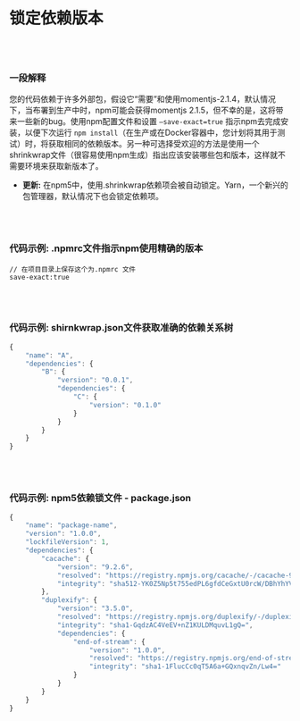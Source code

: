 # 锁定依赖版本

<br/><br/>


### 一段解释



您的代码依赖于许多外部包，假设它“需要”和使用momentjs-2.1.4，默认情况下，当布署到生产中时，npm可能会获得momentjs 2.1.5，但不幸的是，这将带来一些新的bug。使用npm配置文件和设置 ```–save-exact=true``` 指示npm去完成安装，以便下次运行 ```npm install```（在生产或在Docker容器中，您计划将其用于测试）时，将获取相同的依赖版本。另一种可选择受欢迎的方法是使用一个shrinkwrap文件（很容易使用npm生成）指出应该安装哪些包和版本，这样就不需要环境来获取新版本了。

* **更新:** 在npm5中，使用.shrinkwrap依赖项会被自动锁定。Yarn，一个新兴的包管理器，默认情况下也会锁定依赖项。

<br/><br/>


### 代码示例: .npmrc文件指示npm使用精确的版本

```
// 在项目目录上保存这个为.npmrc 文件
save-exact:true
```

<br/><br/>

### 代码示例: shirnkwrap.json文件获取准确的依赖关系树

```javascript
{
    "name": "A",
    "dependencies": {
        "B": {
            "version": "0.0.1",
            "dependencies": {
                "C": { 
                    "version": "0.1.0"
                }
            }
        }
    }
}
```

<br/><br/>

### 代码示例: npm5依赖锁文件 - package.json

```javascript
{
    "name": "package-name",
    "version": "1.0.0",
    "lockfileVersion": 1,
    "dependencies": {
        "cacache": {
            "version": "9.2.6",
            "resolved": "https://registry.npmjs.org/cacache/-/cacache-9.2.6.tgz",
            "integrity": "sha512-YK0Z5Np5t755edPL6gfdCeGxtU0rcW/DBhYhYVDckT+7AFkCCtedf2zru5NRbBLFk6e7Agi/RaqTOAfiaipUfg=="
        },
        "duplexify": {
            "version": "3.5.0",
            "resolved": "https://registry.npmjs.org/duplexify/-/duplexify-3.5.0.tgz",
            "integrity": "sha1-GqdzAC4VeEV+nZ1KULDMquvL1gQ=",
            "dependencies": {
                "end-of-stream": {
                    "version": "1.0.0",
                    "resolved": "https://registry.npmjs.org/end-of-stream/-/end-of-stream-1.0.0.tgz",
                    "integrity": "sha1-1FlucCc0qT5A6a+GQxnqvZn/Lw4="
                }
            }
        }
    }
}
```
